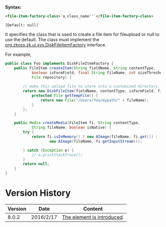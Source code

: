 **Syntax:**

```xml
<file-item-factory-class>`a_class_name''`</file-item-factory-class>
```

`[Default: null]`

It specifies the class that is used to create a file item for fileupload
or null to use the default. The class must implement the
[org.zkoss.zk.ui.sys.DiskFileItemFactory](https://www.zkoss.org/javadoc/latest/zk/org/zkoss/zk/ui/sys/DiskFileItemFactory.html)
interface.

For example,

```java
public class Foo implements DiskFileItemFactory {
    public FileItem createItem(String fieldName, String contentType,
            boolean isFormField, final String fileName, int sizeThreshold,
            File repository) {
             
        // make this upload file to store into a customized directory.
        return new DiskFileItem(fieldName, contentType, isFormField, fileName, sizeThreshold, repository) {
            protected File getTempFile() {
                return new File("/Users/foo/mypath/" + fileName);
            }
        };
    }

    public Media createMedia(FileItem fi, String contentType,
            String fileName, boolean isNative) {
        try {
            return fi.isInMemory() ? new AImage(fileName, fi.get()) :
                    new AImage(fileName, fi.getInputStream());

        } catch (Exception e) {
            // e.printStackTrace();
        }
        return null;
    }
}
```

# Version History

| Version | Date      | Content                                                               |
|---------|-----------|-----------------------------------------------------------------------|
| 8.0.2   | 2016/2/17 | [The element is introduced](http://tracker.zkoss.org/browse/ZK-3132). |
